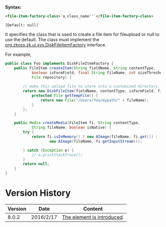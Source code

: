 **Syntax:**

```xml
<file-item-factory-class>`a_class_name''`</file-item-factory-class>
```

`[Default: null]`

It specifies the class that is used to create a file item for fileupload
or null to use the default. The class must implement the
[org.zkoss.zk.ui.sys.DiskFileItemFactory](https://www.zkoss.org/javadoc/latest/zk/org/zkoss/zk/ui/sys/DiskFileItemFactory.html)
interface.

For example,

```java
public class Foo implements DiskFileItemFactory {
    public FileItem createItem(String fieldName, String contentType,
            boolean isFormField, final String fileName, int sizeThreshold,
            File repository) {
             
        // make this upload file to store into a customized directory.
        return new DiskFileItem(fieldName, contentType, isFormField, fileName, sizeThreshold, repository) {
            protected File getTempFile() {
                return new File("/Users/foo/mypath/" + fileName);
            }
        };
    }

    public Media createMedia(FileItem fi, String contentType,
            String fileName, boolean isNative) {
        try {
            return fi.isInMemory() ? new AImage(fileName, fi.get()) :
                    new AImage(fileName, fi.getInputStream());

        } catch (Exception e) {
            // e.printStackTrace();
        }
        return null;
    }
}
```

# Version History

| Version | Date      | Content                                                               |
|---------|-----------|-----------------------------------------------------------------------|
| 8.0.2   | 2016/2/17 | [The element is introduced](http://tracker.zkoss.org/browse/ZK-3132). |
